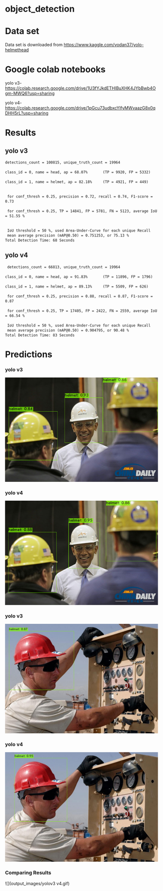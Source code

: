 # object_detection

# Data set
Data set is downloaded from https://www.kaggle.com/vodan37/yolo-helmethead 

# Google colab notebooks
yolo v3-https://colab.research.google.com/drive/1U3fYJkdETHIBuXHK4JYbBwb4Ogm-MWQ6?usp=sharing

yolo v4-https://colab.research.google.com/drive/1pGcu73udbxcYlfyMWvaazG8x0qDHH5rL?usp=sharing

# Results
## yolo v3
```
detections_count = 100815, unique_truth_count = 19964  

class_id = 0, name = head, ap = 68.07%   	 (TP = 9920, FP = 5332) 

class_id = 1, name = helmet, ap = 82.18%   	 (TP = 4921, FP = 449) 


 for conf_thresh = 0.25, precision = 0.72, recall = 0.74, F1-score = 0.73 

 for conf_thresh = 0.25, TP = 14841, FP = 5781, FN = 5123, average IoU = 51.55 % 


 IoU threshold = 50 %, used Area-Under-Curve for each unique Recall 
 mean average precision (mAP@0.50) = 0.751253, or 75.13 % 
Total Detection Time: 68 Seconds
```

## yolo v4
```
 detections_count = 66813, unique_truth_count = 19964  

class_id = 0, name = head, ap = 91.83%   	 (TP = 11896, FP = 1796) 

class_id = 1, name = helmet, ap = 89.13%   	 (TP = 5509, FP = 626) 

 for conf_thresh = 0.25, precision = 0.88, recall = 0.87, F1-score = 0.87 

 for conf_thresh = 0.25, TP = 17405, FP = 2422, FN = 2559, average IoU = 66.54 % 

 IoU threshold = 50 %, used Area-Under-Curve for each unique Recall 
 mean average precision (mAP@0.50) = 0.904795, or 90.48 % 
Total Detection Time: 83 Seconds
```
# Predictions

### yolo v3

![](output_images/op2v3.png)
### yolo v4
![](output_images/yop2v4.png)

### yolo v3
![](output_images/op3v3.png)
### yolo v4
![](output_images/yop3v4.png)

### Comparing Results

![](output_images/yolov3 v4.gif)
